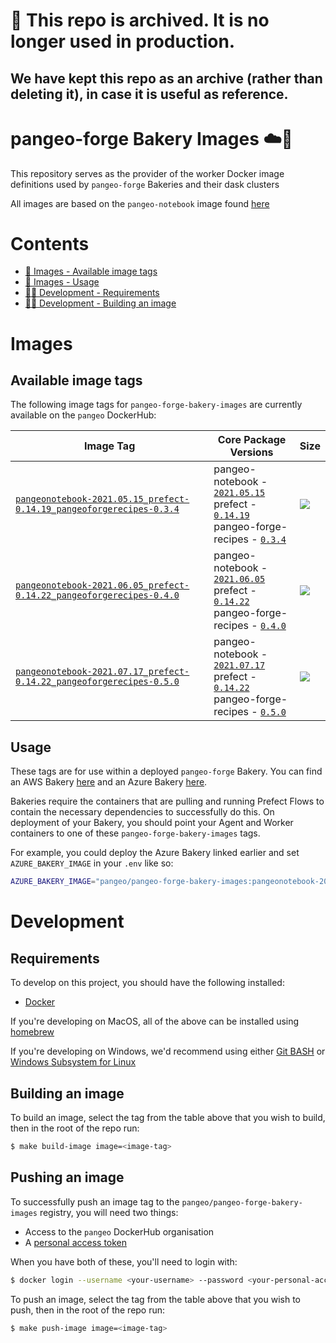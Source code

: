 # :construction: This repo is archived. It is no longer used in production.
## We have kept this repo as an archive (rather than deleting it), in case it is useful as reference.

# pangeo-forge Bakery Images ☁️🍞

This repository serves as the provider of the worker Docker image definitions used by `pangeo-forge` Bakeries and their dask clusters

All images are based on the `pangeo-notebook` image found [here](https://github.com/pangeo-data/pangeo-docker-images)

# Contents

* [📸 Images - Available image tags](#available-image-tags)
* [📸 Images - Usage](#usage)
* [🧑‍💻 Development - Requirements](#requirements)
* [🧑‍💻 Development - Building an image](#building-an-image)

# Images

## Available image tags

The following image tags for `pangeo-forge-bakery-images` are currently available on the `pangeo` DockerHub:

| Image Tag | Core Package Versions | Size |
|-----------|-----------------------|------|
| [`pangeonotebook-2021.05.15_prefect-0.14.19_pangeoforgerecipes-0.3.4`](./images/pangeonotebook-2021.05.15_prefect-0.14.19_pangeoforgerecipes-0.3.4)|pangeo-notebook - [`2021.05.15`](https://hub.docker.com/layers/pangeo/pangeo-notebook/2021.05.15/images/sha256-fffe116656367f88642f14d080a8ca26fd6c82042458bf6f1e603b551916493e?context=repo)<br>prefect - [`0.14.19`](https://github.com/PrefectHQ/prefect/releases/tag/0.14.19)<br>pangeo-forge-recipes - [`0.3.4`](https://github.com/pangeo-forge/pangeo-forge-recipes/releases/tag/0.3.4)| ![](https://img.shields.io/docker/image-size/pangeo/pangeo-forge-bakery-images/pangeonotebook-2021.05.15_prefect-0.14.19_pangeoforgerecipes-0.3.4) |
| [`pangeonotebook-2021.06.05_prefect-0.14.22_pangeoforgerecipes-0.4.0`](./images/pangeonotebook-2021.06.05_prefect-0.14.22_pangeoforgerecipes-0.4.0)|pangeo-notebook - [`2021.06.05`](https://hub.docker.com/layers/pangeo/pangeo-notebook/2021.06.05/images/sha256-fffe116656367f88642f14d080a8ca26fd6c82042458bf6f1e603b551916493e?context=repo)<br>prefect - [`0.14.22`](https://github.com/PrefectHQ/prefect/releases/tag/0.14.22)<br>pangeo-forge-recipes - [`0.4.0`](https://github.com/pangeo-forge/pangeo-forge-recipes/releases/tag/0.4.0)| ![](https://img.shields.io/docker/image-size/pangeo/pangeo-forge-bakery-images/pangeonotebook-2021.06.05_prefect-0.14.22_pangeoforgerecipes-0.4.0) |
| [`pangeonotebook-2021.07.17_prefect-0.14.22_pangeoforgerecipes-0.5.0`](./pangeonotebook-2021.07.17_prefect-0.14.22_pangeoforgerecipes-0.5.0)|pangeo-notebook - [`2021.07.17`](https://hub.docker.com/layers/pangeo/pangeo-notebook/2021.07.17/images/sha256-2736f8fca81bee4926a9bc2110679bcc171c86d0dde95458e86327f73ee8ebc5?context=explore)<br>prefect - [`0.14.22`](https://github.com/PrefectHQ/prefect/releases/tag/0.14.22)<br>pangeo-forge-recipes - [`0.5.0`](https://github.com/pangeo-forge/pangeo-forge-recipes/releases/tag/0.5.0)| ![](https://img.shields.io/docker/image-size/pangeo/pangeo-forge-bakery-images/pangeonotebook-2021.07.17_prefect-0.14.22_pangeoforgerecipes-0.5.0) |

## Usage

These tags are for use within a deployed `pangeo-forge` Bakery. You can find an AWS Bakery [here](https://github.com/pangeo-forge/pangeo-forge-aws-bakery) and an Azure Bakery [here](https://github.com/pangeo-forge/pangeo-forge-azure-bakery).

Bakeries require the containers that are pulling and running Prefect Flows to contain the necessary dependencies to successfully do this. On deployment of your Bakery, you should point your Agent and Worker containers to one of these `pangeo-forge-bakery-images` tags.

For example, you could deploy the Azure Bakery linked earlier and set `AZURE_BAKERY_IMAGE` in your `.env` like so:

```bash
AZURE_BAKERY_IMAGE="pangeo/pangeo-forge-bakery-images:pangeonotebook-2021.05.15_prefect-0.14.19_pangeoforgerecipes-0.3.4"
```

# Development

## Requirements

To develop on this project, you should have the following installed:

* [Docker](https://docs.docker.com/get-docker/)

If you're developing on MacOS, all of the above can be installed using [homebrew](https://brew.sh/)

If you're developing on Windows, we'd recommend using either [Git BASH](https://gitforwindows.org/) or [Windows Subsystem for Linux](https://docs.microsoft.com/en-us/windows/wsl/install-win10)

## Building an image

To build an image, select the tag from the table above that you wish to build, then in the root of the repo run:

```bash
$ make build-image image=<image-tag>
```

## Pushing an image

To successfully push an image tag to the `pangeo/pangeo-forge-bakery-images` registry, you will need two things:

* Access to the `pangeo` DockerHub organisation
* A [personal access token](https://docs.docker.com/docker-hub/access-tokens/)

When you have both of these, you'll need to login with:

```bash
$ docker login --username <your-username> --password <your-personal-access-token>
```

To push an image, select the tag from the table above that you wish to push, then in the root of the repo run:

```bash
$ make push-image image=<image-tag>
```
